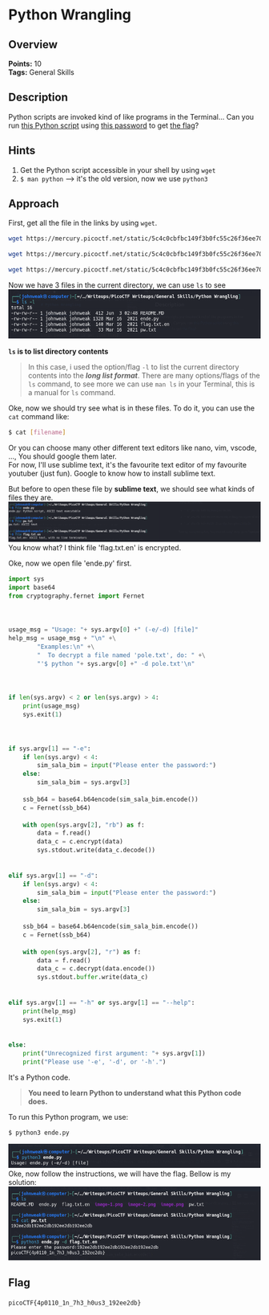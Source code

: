 # Python Wrangling

## Overview

**Points:** 10\
**Tags:** General Skills
 
## Description
Python scripts are invoked kind of like programs in the Terminal... Can you run [this Python script](./ende.py) using [this password](./pw.txt) to get [the flag](./flag.txt.en)?
## Hints
1. Get the Python script accessible in your shell by using `wget`
2. `$ man python` --> it's the old version, now we use `python3`
## Approach
First, get all the file in the links by using `wget`.
```bash
wget https://mercury.picoctf.net/static/5c4c0cbfbc149f3b0fc55c26f36ee707/ende.py
```
```bash
wget https://mercury.picoctf.net/static/5c4c0cbfbc149f3b0fc55c26f36ee707/pw.txt
```
```bash
wget https://mercury.picoctf.net/static/5c4c0cbfbc149f3b0fc55c26f36ee707/flag.txt.en
```
Now we have 3 files in the current directory, we can use `ls` to see
![ls command](image.png)

**`ls` is to list directory contents**

> In this case, i used the option/flag `-l` to list the current directory contents into the ***long list format***. There are many options/flags of the `ls` command, to see more we can use `man ls` in your Terminal, this is a manual for `ls` command.

Oke, now we should try see what is in these files. To do it, you can use the `cat` command like:
```bash
$ cat [filename]
```
Or you can choose many other different text editors like nano, vim, vscode, ..., You should google them later.\
For now, I'll use sublime text, it's the favourite text editor of my favourite youtuber (just fun). Google to know how to install sublime text.

But before to open these file by **sublime text**, we should see what kinds of files they are.
![alt text](image-1.png)
You know what? I think file 'flag.txt.en' is encrypted.

Oke, now we open file 'ende.py' first.
```python
import sys
import base64
from cryptography.fernet import Fernet



usage_msg = "Usage: "+ sys.argv[0] +" (-e/-d) [file]"
help_msg = usage_msg + "\n" +\
        "Examples:\n" +\
        "  To decrypt a file named 'pole.txt', do: " +\
        "'$ python "+ sys.argv[0] +" -d pole.txt'\n"



if len(sys.argv) < 2 or len(sys.argv) > 4:
    print(usage_msg)
    sys.exit(1)



if sys.argv[1] == "-e":
    if len(sys.argv) < 4:
        sim_sala_bim = input("Please enter the password:")
    else:
        sim_sala_bim = sys.argv[3]

    ssb_b64 = base64.b64encode(sim_sala_bim.encode())
    c = Fernet(ssb_b64)

    with open(sys.argv[2], "rb") as f:
        data = f.read()
        data_c = c.encrypt(data)
        sys.stdout.write(data_c.decode())


elif sys.argv[1] == "-d":
    if len(sys.argv) < 4:
        sim_sala_bim = input("Please enter the password:")
    else:
        sim_sala_bim = sys.argv[3]

    ssb_b64 = base64.b64encode(sim_sala_bim.encode())
    c = Fernet(ssb_b64)

    with open(sys.argv[2], "r") as f:
        data = f.read()
        data_c = c.decrypt(data.encode())
        sys.stdout.buffer.write(data_c)


elif sys.argv[1] == "-h" or sys.argv[1] == "--help":
    print(help_msg)
    sys.exit(1)


else:
    print("Unrecognized first argument: "+ sys.argv[1])
    print("Please use '-e', '-d', or '-h'.")

```
It's a Python code.
> **You need to learn Python to understand what this Python code does.**

To run this Python program, we use:
```bash
$ python3 ende.py
```
![alt text](image-2.png)
Oke, now follow the instructions, we will have the flag. Bellow is my solution:
![alt text](image-3.png)

## Flag

`picoCTF{4p0110_1n_7h3_h0us3_192ee2db}`

